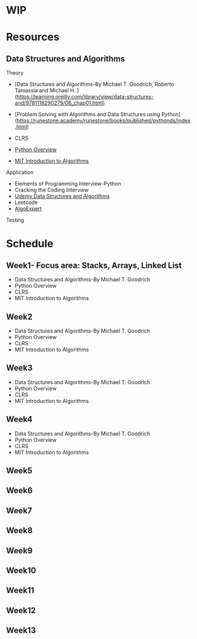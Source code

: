 # WIP

# Resources

## Data Structures and Algorithms
Theory
- [Data Structures and Algorithms-By Michael T. Goodrich, Roberto Tamassia and Michael H. ]
(https://learning.oreilly.com/library/view/data-structures-and/9781118290279/06_chap01.html)
- [Problem Solving with Algorithms and Data Structures using Python] (https://runestone.academy/runestone/books/published/pythonds/index.html)
- CLRS

- [Python Overview](https://www.udemy.com/course/complete-python-bootcamp/learn/lecture/9442462?start=435#overview)

- [MIT Introduction to Algorithms](https://ocw.mit.edu/courses/electrical-engineering-and-computer-science/6-006-introduction-to-algorithms-fall-2011/lecture-videos/lecture-1-algorithmic-thinking-peak-finding/)

Application
- Elements of Programming Interview-Python
- Cracking the Coding Interview
- [Udemy Data Structures and Algorithms](https://www.udemy.com/course/algorithms-and-data-structures-in-python/learn/lecture/5808496#overview)
- Leetcode
- [AlgoExpert](https://www.algoexpert.io/questions)

Testing

# Schedule

## Week1- Focus area: Stacks, Arrays, Linked List
- Data Structures and Algorithms-By Michael T. Goodrich
- Python Overview
- CLRS
- MIT Introduction to Algorithms

## Week2
- Data Structures and Algorithms-By Michael T. Goodrich
- Python Overview
- CLRS
- MIT Introduction to Algorithms

## Week3
- Data Structures and Algorithms-By Michael T. Goodrich
- Python Overview
- CLRS
- MIT Introduction to Algorithms

## Week4
- Data Structures and Algorithms-By Michael T. Goodrich
- Python Overview
- CLRS
- MIT Introduction to Algorithms

## Week5
## Week6
## Week7
## Week8
## Week9
## Week10
## Week11
## Week12
## Week13
